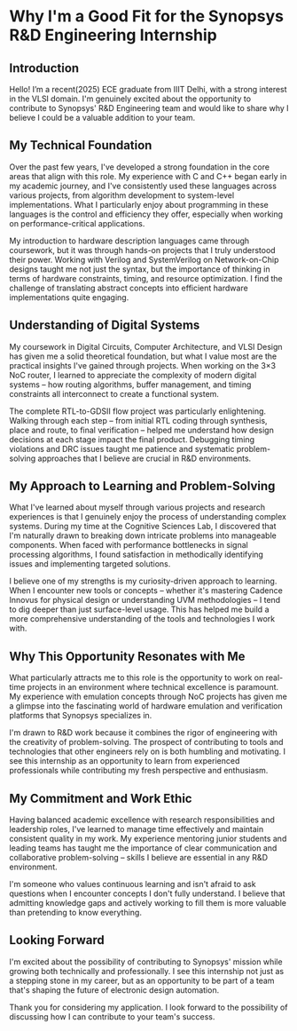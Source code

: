 # Why I'm a Good Fit for the Synopsys R&D Engineering Internship

## Introduction

Hello! I’m a recent(2025) ECE graduate from IIIT Delhi, with a strong interest in the VLSI domain. I'm genuinely excited about the opportunity to contribute to Synopsys' R&D Engineering team and would like to share why I believe I could be a valuable addition to your team.

## My Technical Foundation

Over the past few years, I've developed a strong foundation in the core areas that align with this role. My experience with C and C++ began early in my academic journey, and I've consistently used these languages across various projects, from algorithm development to system-level implementations. What I particularly enjoy about programming in these languages is the control and efficiency they offer, especially when working on performance-critical applications.

My introduction to hardware description languages came through coursework, but it was through hands-on projects that I truly understood their power. Working with Verilog and SystemVerilog on Network-on-Chip designs taught me not just the syntax, but the importance of thinking in terms of hardware constraints, timing, and resource optimization. I find the challenge of translating abstract concepts into efficient hardware implementations quite engaging.

## Understanding of Digital Systems

My coursework in Digital Circuits, Computer Architecture, and VLSI Design has given me a solid theoretical foundation, but what I value most are the practical insights I've gained through projects. When working on the 3×3 NoC router, I learned to appreciate the complexity of modern digital systems – how routing algorithms, buffer management, and timing constraints all interconnect to create a functional system.

The complete RTL-to-GDSII flow project was particularly enlightening. Walking through each step – from initial RTL coding through synthesis, place and route, to final verification – helped me understand how design decisions at each stage impact the final product. Debugging timing violations and DRC issues taught me patience and systematic problem-solving approaches that I believe are crucial in R&D environments.

## My Approach to Learning and Problem-Solving

What I've learned about myself through various projects and research experiences is that I genuinely enjoy the process of understanding complex systems. During my time at the Cognitive Sciences Lab, I discovered that I'm naturally drawn to breaking down intricate problems into manageable components. When faced with performance bottlenecks in signal processing algorithms, I found satisfaction in methodically identifying issues and implementing targeted solutions.

I believe one of my strengths is my curiosity-driven approach to learning. When I encounter new tools or concepts – whether it's mastering Cadence Innovus for physical design or understanding UVM methodologies – I tend to dig deeper than just surface-level usage. This has helped me build a more comprehensive understanding of the tools and technologies I work with.

## Why This Opportunity Resonates with Me

What particularly attracts me to this role is the opportunity to work on real-time projects in an environment where technical excellence is paramount. My experience with emulation concepts through NoC projects has given me a glimpse into the fascinating world of hardware emulation and verification platforms that Synopsys specializes in.

I'm drawn to R&D work because it combines the rigor of engineering with the creativity of problem-solving. The prospect of contributing to tools and technologies that other engineers rely on is both humbling and motivating. I see this internship as an opportunity to learn from experienced professionals while contributing my fresh perspective and enthusiasm.

## My Commitment and Work Ethic

Having balanced academic excellence with research responsibilities and leadership roles, I've learned to manage time effectively and maintain consistent quality in my work. My experience mentoring junior students and leading teams has taught me the importance of clear communication and collaborative problem-solving – skills I believe are essential in any R&D environment.

I'm someone who values continuous learning and isn't afraid to ask questions when I encounter concepts I don't fully understand. I believe that admitting knowledge gaps and actively working to fill them is more valuable than pretending to know everything.

## Looking Forward

I'm excited about the possibility of contributing to Synopsys' mission while growing both technically and professionally. I see this internship not just as a stepping stone in my career, but as an opportunity to be part of a team that's shaping the future of electronic design automation.

Thank you for considering my application. I look forward to the possibility of discussing how I can contribute to your team's success.

